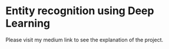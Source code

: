 # Entity recognition using Deep Learning

Please visit my medium link to see the explanation of the project.
